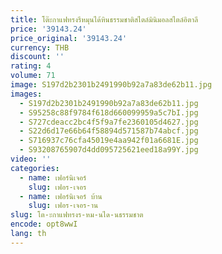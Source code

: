 ```yaml
---
title: โต๊ะกาแฟทรงรีหมุนได้หินธรรมชาติสไตล์มินิมอลสไตล์อิตาลี
price: '39143.24'
price_original: '39143.24'
currency: THB
discount: ''
rating: 4
volume: 71
image: S197d2b2301b2491990b92a7a83de62b11.jpg
images:
  - S197d2b2301b2491990b92a7a83de62b11.jpg
  - S95258c88f9784f618d660099959a5c7bI.jpg
  - S727cdeacc2bc4f5f9a7fe2360105d4627.jpg
  - S22d6d17e66b64f58894d571587b74abcf.jpg
  - S716937c76cfa45019e4aa942f01a6681E.jpg
  - S93208765907d4dd095725621eed18a99Y.jpg
video: ''
categories:
  - name: เฟอร์นิเจอร์
    slug: เฟอร-เจอร
  - name: เฟอร์นิเจอร์ บ้าน
    slug: เฟอร-เจอร-าน
slug: โต-ะกาแฟทรงร-หม-นได-นธรรมชาต
encode: opt8wwI
lang: th
---
```

  